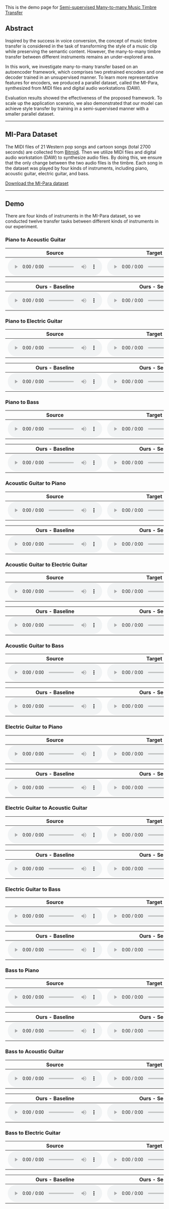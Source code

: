 This is the demo page for [Semi-supervised Many-to-many Music Timbre Transfer](https://github.com/sumfish/music-style-transfer)

## Abstract
Inspired by the success in voice conversion, the concept of music timbre transfer is considered in the task of transforming the style of a music clip while preserving the semantic content. However, the many-to-many timbre transfer between different instruments remains an under-explored area. 

In this work, we investigate many-to-many transfer based on an autoencoder framework, which comprises two pretrained encoders and one decoder trained in an unsupervised manner. To learn more representative features for encoders, we produced a parallel dataset, called the MI-Para, synthesized from MIDI files and digital audio workstations (DAW). 

Evaluation results showed the effectiveness of the proposed framework. To scale up the application scenario, we also demonstrated that our model can achieve style transfer by training in a semi-supervised manner with a smaller parallel dataset.

-------
## MI-Para Dataset

The MIDI files of 21 Western pop songs and cartoon songs (total 2700 seconds) are collected from [Bitmidi](https://bitmidi.com/). Then we utilize MIDI files and digital audio workstation (DAW) to synthesize audio files. By doing this, we ensure that the only change between the two audio files is the timbre. Each song in the dataset was played by four kinds of instruments, including piano, acoustic guitar, electric guitar, and bass.

[Download the MI-Para dataset]()

-------
## Demo
There are four kinds of instruments in the MI-Para dataset, so we conducted twelve transfer tasks between different kinds of instruments in our experiment.

### Piano to Acoustic Guitar

Source | Target | 
------------ | ------------- | 
<audio src="Res_demopage/source/24_piano.mp3" controls preload></audio> | <audio src="Res_demopage/target/ag.mp3" controls preload></audio> |

Ours - Baseline | Ours - Semi | 
------------- | ------------- |
<audio src="Res_demopage/base/p2ag_24_0.mpa" controls preload></audio> | <audio src="Res_demopage/semi/p2ag_24_1.wav" controls preload></audio> |

### Piano to Electric Guitar

Source | Target | 
------------ | ------------- | 
<audio src="Res_demopage/source/24_piano.mp3" controls preload></audio> | <audio src="Res_demopage/target/eg.mp3" controls preload></audio> |

Ours - Baseline | Ours - Semi | 
------------- | ------------- |
<audio src="Res_demopage/base/p2eg_24_0.mp3" controls preload></audio> | <audio src="Res_demopage/semi/p2eg_24_1.mp3" controls preload></audio> |

### Piano to Bass

Source | Target | 
------------ | ------------- | 
<audio src="Res_demopage/source/piano_09.mp3" controls preload></audio> | <audio src="Res_demopage/target/bass.mp3" controls preload></audio> |

Ours - Baseline | Ours - Semi | 
------------- | ------------- |
<audio src="Res_demopage/base/p2bass_09_2.mp3" controls preload></audio> | <audio src="Res_demopage/semi/p2bass_09_2.wav" controls preload></audio> |

### Acoustic Guitar to Piano

Source | Target | 
------------ | ------------- | 
<audio src="Res_demopage/source/24_ag.mp3" controls preload></audio> | <audio src="Res_demopage/target/piano.mp3" controls preload></audio> |

Ours - Baseline | Ours - Semi | 
------------- | ------------- |
<audio src="Res_demopage/base/ag2p_24_0.mp3" controls preload></audio> | <audio src="Res_demopage/semi/ag2p_24_1.mp3" controls preload></audio> |

### Acoustic Guitar to Electric Guitar

Source | Target | 
------------ | ------------- | 
<audio src="Res_demopage/source/ag_10.mp3" controls preload></audio> | <audio src="Res_demopage/target/eg.mp3" controls preload></audio> |

Ours - Baseline | Ours - Semi | 
------------- | ------------- |
<audio src="Res_demopage/base/ag2eg_10_2.mp3" controls preload></audio> | <audio src="Res_demopage/semi/ag2eg_10_2.wav" controls preload></audio> |

### Acoustic Guitar to Bass

Source | Target | 
------------ | ------------- | 
<audio src="Res_demopage/source/22_2ag.mp3" controls preload></audio> | <audio src="Res_demopage/target/bass_09.mp3" controls preload></audio> |

Ours - Baseline | Ours - Semi | 
------------- | ------------- |
<audio src="Res_demopage/base/ag2bass_22_b_0.mp3" controls preload></audio> | <audio src="Res_demopage/semi/ag2bass_22_b_1.mp3" controls preload></audio> |

### Electric Guitar to Piano

Source | Target | 
------------ | ------------- | 
<audio src="Res_demopage/source/22_eg.mp3" controls preload></audio> | <audio src="Res_demopage/target/piano.mp3" controls preload></audio> |

Ours - Baseline | Ours - Semi | 
------------- | ------------- |
<audio src="Res_demopage/base/eg2p_22_0.mp3" controls preload></audio> | <audio src="Res_demopage/semi/eg2p_22_1.wav" controls preload></audio> |

### Electric Guitar to Acoustic Guitar

Source | Target | 
------------ | ------------- | 
<audio src="Res_demopage/source/22_eg.mp3" controls preload></audio> | <audio src="Res_demopage/target/ag.mp3" controls preload></audio> |

Ours - Baseline | Ours - Semi | 
------------- | ------------- |
<audio src="Res_demopage/base/eg2ag_22_0.mp3" controls preload></audio> | <audio src="Res_demopage/semi/eg2ag_22_1.mp3" controls preload></audio> |

### Electric Guitar to Bass

Source | Target | 
------------ | ------------- | 
<audio src="Res_demopage/source/22_2_eg.mp3" controls preload></audio> | <audio src="Res_demopage/target/bass.mp3" controls preload></audio> |

Ours - Baseline | Ours - Semi | 
------------- | ------------- |
<audio src="Res_demopage/base/eg2bass_22_b_0.mp3" controls preload></audio> | <audio src="Res_demopage/semi/eg2bass_22_b_1.wav" controls preload></audio> |

### Bass to Piano

Source | Target | 
------------ | ------------- | 
<audio src="Res_demopage/source/22_bass.mp3" controls preload></audio> | <audio src="Res_demopage/target/piano.mp3" controls preload></audio> |

Ours - Baseline | Ours - Semi | 
------------- | ------------- |
<audio src="Res_demopage/base/b2p_22_0.mp3" controls preload></audio> | <audio src="Res_demopage/semi/b2p_22_1.wav" controls preload></audio> |

### Bass to Acoustic Guitar

Source | Target | 
------------ | ------------- | 
<audio src="Res_demopage/source/22_bass.mp3" controls preload></audio> | <audio src="Res_demopage/target/ag.mp3" controls preload></audio> |

Ours - Baseline | Ours - Semi | 
------------- | ------------- |
<audio src="Res_demopage/base/b2ag_22_0.mp3" controls preload></audio> | <audio src="Res_demopage/semi/b2ag_22_1.mp3" controls preload></audio> |

### Bass to Electric Guitar

Source | Target | 
------------ | ------------- | 
<audio src="Res_demopage/source/22_bass.mp3" controls preload></audio> | <audio src="Res_demopage/target/piano.mp3" controls preload></audio> |

Ours - Baseline | Ours - Semi | 
------------- | ------------- |
<audio src="Res_demopage/base/b2eg_22_0.mp3" controls preload></audio> | <audio src="Res_demopage/semi/b2eg_22_1.wav" controls preload></audio> |
